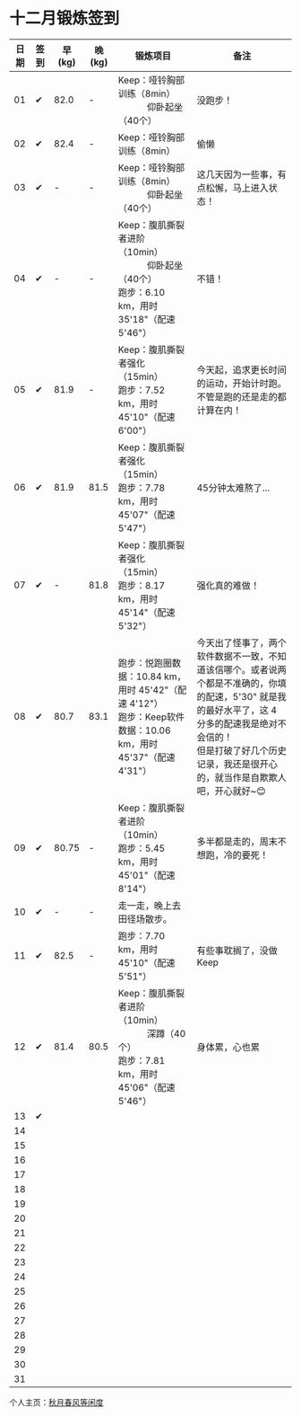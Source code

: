 # 十二月锻炼签到

| 日期 | 签到 | 早(kg) | 晚(kg) | 锻炼项目 | 备注 |
|----|---|---|---|---|---|
| 01 | ✔ | 82.0 | - | Keep：哑铃胸部训练（8min）<br> &nbsp;&nbsp;&nbsp;&nbsp;&nbsp;&nbsp;&nbsp;&nbsp;&nbsp;&nbsp;&nbsp;&nbsp;仰卧起坐（40个） | 没跑步！ |
| 02 | ✔ | 82.4 | - | Keep：哑铃胸部训练（8min） | 偷懒 |
| 03 | ✔ | - | - | Keep：哑铃胸部训练（8min）<br> &nbsp;&nbsp;&nbsp;&nbsp;&nbsp;&nbsp;&nbsp;&nbsp;&nbsp;&nbsp;&nbsp;&nbsp;仰卧起坐（40个） | 这几天因为一些事，有点松懈，马上进入状态！ |
| 04 | ✔ | - | - | Keep：腹肌撕裂者进阶（10min）<br> &nbsp;&nbsp;&nbsp;&nbsp;&nbsp;&nbsp;&nbsp;&nbsp;&nbsp;&nbsp;&nbsp;&nbsp;仰卧起坐（40个）<br>跑步：6.10 km，用时 35'18"（配速 5'46"） | 不错！ |
| 05 | ✔ | 81.9 | - | Keep：腹肌撕裂者强化（15min）<br>跑步：7.52 km，用时 45'10"（配速 6'00"） | 今天起，追求更长时间的运动，开始计时跑。不管是跑的还是走的都计算在内！ |
| 06 | ✔ | 81.9 | 81.5 | Keep：腹肌撕裂者强化（15min）<br>跑步：7.78 km，用时 45'07"（配速 5'47"） | 45分钟太难熬了… |
| 07 | ✔ | - | 81.8 | Keep：腹肌撕裂者强化（15min）<br>跑步：8.17 km，用时 45'14"（配速 5'32"） | 强化真的难做！ |
| 08 | ✔ | 80.7 | 83.1 | 跑步：悦跑圈数据：10.84 km，用时 45'42"（配速 4'12"）<br>跑步：Keep软件数据：10.06 km，用时 45'37"（配速 4'31"） | 今天出了怪事了，两个软件数据不一致，不知道该信哪个。或者说两个都是不准确的，你填的配速，5'30" 就是我的最好水平了，这 4 分多的配速我是绝对不会信的！<br>但是打破了好几个历史记录，我还是很开心的，就当作是自欺欺人吧，开心就好~😊 |
| 09 | ✔ | 80.75 | - | Keep：腹肌撕裂者进阶（10min）<br>跑步：5.45 km，用时 45'01"（配速 8'14"） | 多半都是走的，周末不想跑，冷的要死！ |
| 10 | ✔ | - | - | 走一走，晚上去田径场散步。 |  |
| 11 | ✔ | 82.5 | - | 跑步：7.70 km，用时 45'10"（配速 5'51"） | 有些事耽搁了，没做Keep |
| 12 | ✔ | 81.4 | 80.5 | Keep：腹肌撕裂者进阶（10min）<br> &nbsp;&nbsp;&nbsp;&nbsp;&nbsp;&nbsp;&nbsp;&nbsp;&nbsp;&nbsp;&nbsp;&nbsp;深蹲（40个）<br>跑步：7.81 km，用时 45'06"（配速 5'46"） | 身体累，心也累 |
| 13 | ✔ |  |  |  |  |
| 14 |  |  |  |  |  |
| 15 |  |  |  |  |  |
| 16 |  |  |  |  |  |
| 17 |  |  |  |  |  |
| 18 |  |  |  |  |  |
| 19 |  |  |  |  |  |
| 20 |  |  |  |  |  |
| 21 |  |  |  |  |  |
| 22 |  |  |  |  |  |
| 23 |  |  |  |  |  |
| 24 |  |  |  |  |  |
| 25 |  |  |  |  |  |
| 26 |  |  |  |  |  |
| 27 |  |  |  |  |  |
| 28 |  |  |  |  |  |
| 29 |  |  |  |  |  |
| 30 |  |  |  |  |  |
| 31 |  |  |  |  |  |

个人主页：<a href="http://renkaigis.com/" target="_blank">秋月春风等闲度</a>
